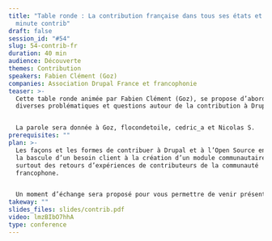 ```yaml
---
title: "Table ronde : La contribution française dans tous ses états et votre
  minute contrib"
draft: false
session_id: "#54"
slug: 54-contrib-fr
duration: 40 min
audience: Découverte
themes: Contribution
speakers: Fabien Clément (Goz)
companies: Association Drupal France et francophonie
teaser: >-
  Cette table ronde animée par Fabien Clément (Goz), se propose d’aborder
  diverses problématiques et questions autour de la contribution à Drupal.


  La parole sera donnée à Goz, flocondetoile, cedric_a et Nicolas S.
prerequisites: ""
plan: >-
  Les façons et les formes de contribuer à Drupal et à l’Open Source en général,
  la bascule d’un besoin client à la création d’un module communautaire et
  surtout des retours d’expériences de contributeurs de la communauté
  francophone.


  Un moment d’échange sera proposé pour vous permettre de venir présenter un module, un thème, ou tout autre contribution réalisée autour de Drupal.
takeway: ""
slides_files: slides/contrib.pdf
video: lmzBIbO7hhA
type: conference
---
```

